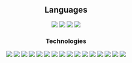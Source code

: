 <div align = "center">
<h2>Languages</h2>
<img src = "https://img.shields.io/badge/JavaScript-323330?style=for-the-badge&logo=javascript&logoColor=F7DF1E"></img>
<img src = "https://img.shields.io/badge/TypeScript-007ACC?style=for-the-badge&logo=typescript&logoColor=white"></img>
<img src = "https://img.shields.io/badge/Python-FFD43B?style=for-the-badge&logo=python&logoColor=darkgreen"></img>
<img src = "https://img.shields.io/badge/C%2B%2B-00599C?style=for-the-badge&logo=c%2B%2B&logoColor=white"></img>
<h3>Technologies</h3>
<img src = "https://img.shields.io/badge/MongoDB-4EA94B?style=for-the-badge&logo=mongodb&logoColor=white"></img>
<img src = "https://img.shields.io/badge/Express.js-000000?style=for-the-badge&logo=express&logoColor=white"></img>
<img src = "https://img.shields.io/badge/React-20232A?style=for-the-badge&logo=react&logoColor=61DAFB"></img>
<img src = "https://img.shields.io/badge/Node.js-339933?style=for-the-badge&logo=nodedotjs&logoColor=white"></img>
<img src = "https://img.shields.io/badge/Socket.io-010101?&style=for-the-badge&logo=Socket.io&logoColor=white"></img>
<img src = "https://img.shields.io/badge/Jest-C21325?style=for-the-badge&logo=jest&logoColor=white"></img>
<img src = "https://img.shields.io/badge/Flask-000000?style=for-the-badge&logo=flask&logoColor=white"></img>
<img src = "https://img.shields.io/badge/Selenium-43B02A?style=for-the-badge&logo=Selenium&logoColor=white"</img>
<img src = "https://img.shields.io/badge/Puppeteer-40B5A4?style=for-the-badge&logo=Puppeteer&logoColor=white"></img>
<img src = "https://img.shields.io/badge/Postman-FF6C37?style=for-the-badge&logo=Postman&logoColor=white"></img>
<img src = "https://img.shields.io/badge/Insomnia-5849be?style=for-the-badge&logo=Insomnia&logoColor=white"></img>
<img src = "https://img.shields.io/badge/Heroku-430098?style=for-the-badge&logo=heroku&logoColor=white"></img>
<img src = "https://img.shields.io/badge/Vercel-000000?style=for-the-badge&logo=vercel&logoColor=white"></img>
<img src = "https://img.shields.io/badge/GitHub_Actions-2088FF?style=for-the-badge&logo=github-actions&logoColor=white"></img>
<img src = "https://img.shields.io/badge/Linux-FCC624?style=for-the-badge&logo=linux&logoColor=black"></img>
<img src = "https://img.shields.io/badge/Visual_Studio_Code-0078D4?style=for-the-badge&logo=visual%20studio%20code&logoColor=white"></img>
<div>
